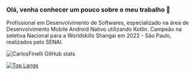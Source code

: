 ### Olá, venha conhecer um pouco sobre o meu trabalho 👋

Profissional em Desenvolvimento de Softwares, especializado na área de Desenvolvimento Mobile Android
Nativo utilizando Kotlin. 
Campeão na seletiva Nacional para a Worldskills Shangai em 2022 - São Paulo,
realizados pelo SENAI.
<!--
**CarlosFinelli/CarlosFinelli** is a ✨ _special_ ✨ repository because its `README.md` (this file) appears on your GitHub profile.

Here are some ideas to get you started:

- 🔭 I’m currently working on ...
- 🌱 I’m currently learning ...
- 👯 I’m looking to collaborate on ...
- 🤔 I’m looking for help with ...
- 💬 Ask me about ...
- 📫 How to reach me: ...
- 😄 Pronouns: ...
- ⚡ Fun fact: ...
-->

![CarlosFinelli GitHub stats](https://github-readme-stats.vercel.app/api?username=carlosfinelli&count_private=true&show_icons=true&theme=radical)

[![Top Langs](https://github-readme-stats.vercel.app/api/top-langs/?username=carlosfinelli&theme=radical)](https://github.com/CarlosFinelli/github-readme-stats)
